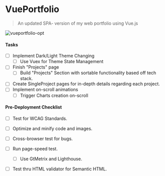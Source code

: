 # VuePortfolio

> An updated SPA- version of my web portfolio using Vue.js

![vueportfolio-opt](https://user-images.githubusercontent.com/41505038/53915569-6ee15080-401d-11e9-8974-4e0675016227.gif)

#### Tasks
- [ ] Implement Dark/Light Theme Changing
  - [ ] Use Vuex for Theme State Management
- [ ] Finish "Projects" page
  - [ ] Build "Projects" Section with sortable functionality based off tech stack.
- [ ] Create SingleProject pages for in-depth details regarding each project.
- [ ] Implement on-scroll animations 
  - [ ] Trigger Charts creation on-scroll

#### Pre-Deployment Checklist
- [ ] Test for WCAG Standards.
- [ ] Optimize and minify code and images.
- [ ] Cross-browser test for bugs.
- [ ] Run page-speed test.
  - [ ] Use GtMetrix and Lighthouse.
- [ ] Test thru HTML validator for Semantic HTML.



